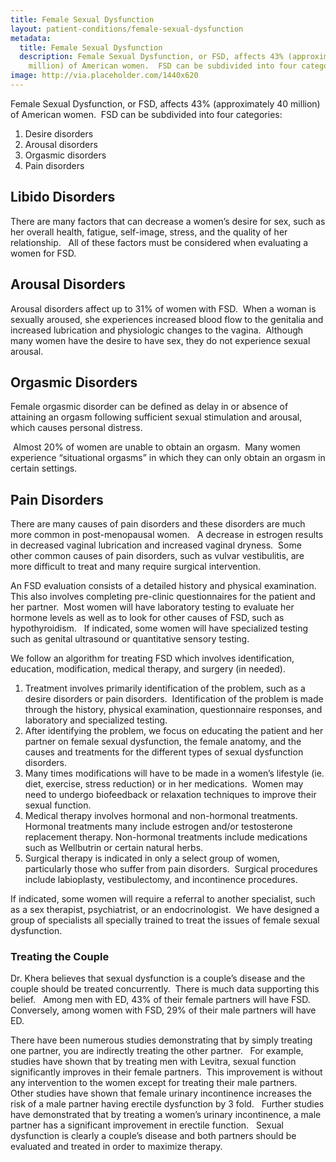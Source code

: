 ```yaml
---
title: Female Sexual Dysfunction
layout: patient-conditions/female-sexual-dysfunction
metadata:
  title: Female Sexual Dysfunction
  description: Female Sexual Dysfunction, or FSD, affects 43% (approximately 40
    million) of American women.  FSD can be subdivided into four categories
image: http://via.placeholder.com/1440x620
---
```

Female Sexual Dysfunction, or FSD, affects 43% (approximately 40 million) of American women.  FSD can be subdivided into four categories:

1. Desire disorders
2. Arousal disorders
3. Orgasmic disorders
4. Pain disorders

## Libido Disorders

There are many factors that can decrease a women’s desire for sex, such as her overall health, fatigue, self-image, stress, and the quality of her relationship.   All of these factors must be considered when evaluating a women for FSD. 



## Arousal Disorders

Arousal disorders affect up to 31% of women with FSD.  When a woman is sexually aroused, she experiences increased blood flow to the genitalia and increased lubrication and physiologic changes to the vagina.  Although many women have the desire to have sex, they do not experience sexual arousal. 



## Orgasmic Disorders

Female orgasmic disorder can be defined as delay in or absence of attaining an orgasm following sufficient sexual stimulation and arousal, which causes personal distress. 

 Almost 20% of women are unable to obtain an orgasm.  Many women experience “situational orgasms” in which they can only obtain an orgasm in certain settings. 

## Pain Disorders

There are many causes of pain disorders and these disorders are much more common in post-menopausal women.   A decrease in estrogen results in decreased vaginal lubrication and increased vaginal dryness.  Some other common causes of pain disorders, such as vulvar vestibulitis, are more difficult to treat and many require surgical intervention. 



An FSD evaluation consists of a detailed history and physical examination.  This also involves completing pre-clinic questionnaires for the patient and her partner.  Most women will have laboratory testing to evaluate her hormone levels as well as to look for other causes of FSD, such as hypothyroidism.   If indicated, some women will have specialized testing such as genital ultrasound or quantitative sensory testing.



We follow an algorithm for treating FSD which involves identification, education, modification, medical therapy, and surgery (in needed).

1. Treatment involves primarily identification of the problem, such as a desire disorders or pain disorders.  Identification of the problem is made through the history, physical examination, questionnaire responses, and laboratory and specialized testing.
2. After identifying the problem, we focus on educating the patient and her partner on female sexual dysfunction, the female anatomy, and the causes and treatments for the different types of sexual dysfunction disorders.  
3. Many times modifications will have to be made in a women’s lifestyle (ie. diet, exercise, stress reduction) or in her medications.  Women may need to undergo biofeedback or relaxation techniques to improve their sexual function.
4. Medical therapy involves hormonal and non-hormonal treatments.  Hormonal treatments many include estrogen and/or testosterone replacement therapy. Non-hormonal treatments include medications such as Wellbutrin or certain natural herbs. 
5. Surgical therapy is indicated in only a select group of women, particularly those who suffer from pain disorders.  Surgical procedures include labioplasty, vestibulectomy, and incontinence procedures. 



If indicated, some women will require a referral to another specialist, such as a sex therapist, psychiatrist, or an endocrinologist.  We have designed a group of specialists all specially trained to treat the issues of female sexual dysfunction. 



### Treating the Couple

Dr. Khera believes that sexual dysfunction is a couple’s disease and the couple should be treated concurrently.  There is much data supporting this belief.   Among men with ED, 43% of their female partners will have FSD.  Conversely, among women with FSD, 29% of their male partners will have ED.  

There have been numerous studies demonstrating that by simply treating one partner, you are indirectly treating the other partner.   For example, studies have shown that by treating men with Levitra, sexual function significantly improves in their female partners.  This improvement is without any intervention to the women except for treating their male partners.   Other studies have shown that female urinary incontinence increases the risk of a male partner having erectile dysfunction by 3 fold.   Further studies have demonstrated that by treating a women’s urinary incontinence, a male partner has a significant improvement in erectile function.   Sexual dysfunction is clearly a couple’s disease and both partners should be evaluated and treated in order to maximize therapy.